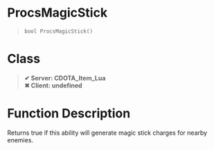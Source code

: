 # ProcsMagicStick
> `bool ProcsMagicStick()`
# Class
> __✔ Server: CDOTA_Item_Lua__  
> __✖ Client: undefined__  
# Function Description
Returns true if this ability will generate magic stick charges for nearby enemies.
